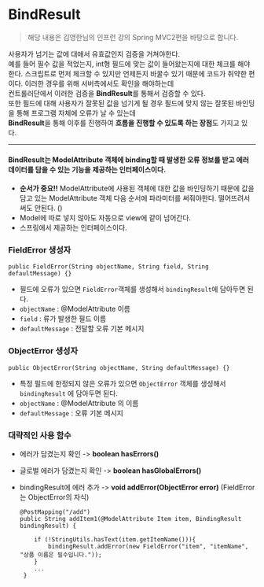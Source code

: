 # BindResult #

> 해당 내용은 김영한님의 인프런 강의 Spring MVC2편을 바탕으로 합니다.

사용자가 넘기는 값에 대애서 유효값인지 검증을 거쳐야한다.    
예를 들어 필수 값을 적었는지, int형 필드에 맞는 값이 들어왔는지에 대한 체크를 해야한다. 스크립트로 먼저 체크할 수 있지만 언제든지 바꿀수 있기 때문에
코드가 취약한 편이다. 이러한 경우를 위해 서버측에서도 확인을 해야하는데   
컨트롤러단에서 이러한 검증을 **BindResult**를 통해서 검증할 수 있다.       
또한 필드에 대해 사용자가 잘못된 값을 넘기게 될 경우 필드에 맞지 않는 잘못된 바인딩을 통해 프로그램 자체에 오류가 날 수 있는데   
**BindResult**을 통해 이후를 진행하여 **흐름을 진행할 수 있도록 하는 장점**도 가지고 있다.   

 ----------------------------------------- 
 
#### BindResult는 ModelAttribute 객체에 binding할 때 발생한 오류 정보를 받고 에러 데이터를 담을 수 있는 기능을 제공하는 인터페이스이다.  
* **순서가 중요!!** ModelAttribute에 사용된 객체에 대한 값을 바인딩하기 때문에 값을 담고 있는 ModelAttribute 객체 다음 순서에 파라미터를 써줘야한다. 떨어뜨려서 써도 안된다.   ()
* Model에 따로 넣지 않아도 자동으로 view에 같이 넘어간다.
* 스프링에서 제공하는 인터페이스이다.   

### FieldError 생성자
```
public FieldError(String objectName, String field, String defaultMessage) {}
```
* 필드에 오류가 있으면 `FieldError`객체를 생성해서 `bindingResult`에 담아두면 된다.
* `objectName` : @ModelAttribute 이름
* `field` : 류가 발생한 필드 이름
* `defaultMessage` : 전달할 오류 기본 메시지

### ObjectError 생성자
```
public ObjectError(String objectName, String defaultMessage) {}
```
* 특정 필드에 한정되지 않은 오류가 있으면 `ObjectError` 객체를 생성해서 `bindingResult` 에 담아두면 된다.
* `objectName` : @ModelAttribute 의 이름
* `defaultMessage` : 오류 기본 메시지  
  
### 대략적인 사용 함수
* 에러가 담겼는지 확인 -> **boolean hasErrors()**
* 글로벌 에러가 담겼는지 확인 -> **boolean hasGlobalErrors()**
* bindingResult에 에러 추가 -> **void addError(ObjectError error)**
  (FieldError는 ObjectError의 자식)
  
  
  ```
  @PostMapping("/add")
  public String addItem1(@ModelAttribute Item item, BindingResult bindingResult) {
      
      if (!StringUtils.hasText(item.getItemName())){
          bindingResult.addError(new FieldError("item", "itemName", "상품 이름은 필수입니다."));
      }
      ...
   }
    ```
  
